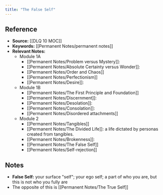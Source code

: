 ```yaml
---
title: "The False Self"
---
```

## Reference
- **Source:** [[DLQ 10 MOC]]
- **Keywords:** [[Permanent Notes/permanent notes]]
- **Relevant Notes:**
	- Module 1A
		- [[Permanent Notes/Problem versus Mystery]]: 
		- [[Permanent Notes/Absolute Certainty versus Wonder]]: 
		- [[Permanent Notes/Order and Chaos]]
		- [[Permanent Notes/Perfectionism]]
		- [[Permanent Notes/Desire]]:
	- Module 1B
		- [[Permanent Notes/The First Principle and Foundation]]
		- [[Permanent Notes/Discernment]]: 
		- [[Permanent Notes/Desolation]]: 
		- [[Permanent Notes/Consolation]]:
		- [[Permanent Notes/Disordered attachments]]
	- Module 2
		- [[Permanent Notes/Tangibles]]
		- [[Permanent Notes/The Divided Life]]: a life dictated by personas created from tangibles.
		- [[Permanent Notes/Brokenness]]: 
		- [[Permanent Notes/The False Self]]
		- [[Permanent Notes/Self-rejection]]

## Notes
- **False Self:** your surface "self"; your ego self; a part of who you are, but this is not who you fully are
- The opposite of this is [[Permanent Notes/The True Self]]